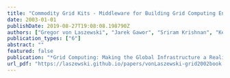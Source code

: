 ```yaml
---
title: "Commodity Grid Kits - Middleware for Building Grid Computing Environments"
date: 2003-01-01
publishDate: 2019-08-27T19:08:08.198790Z
authors: ["Gregor von Laszewski", "Jarek Gawor", "Sriram Krishnan", "Keith Jackson"]
publication_types: ["6"]
abstract: ""
featured: false
publication: "*Grid Computing: Making the Global Infrastructure a Reality*"
url_pdf: "https://laszewski.github.io/papers/vonLaszewski-grid2002book.pdf"
---
```


